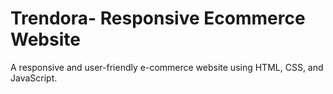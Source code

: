 # Trendora- Responsive Ecommerce Website

 A responsive and user-friendly e-commerce website using HTML, CSS, and JavaScript.